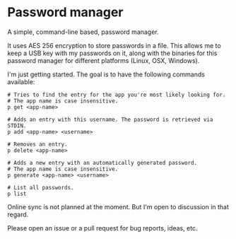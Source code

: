 # Password manager

A simple, command-line based, password manager.

It uses AES 256 encryption to store passwords in a file. This allows me to
keep a USB key with my passwords on it, along with the binaries for this
password manager for different platforms (Linux, OSX, Windows).

I'm just getting started. The goal is to have the following commands available:

```
# Tries to find the entry for the app you're most likely looking for.
# The app name is case insensitive.
p get <app-name>

# Adds an entry with this username. The password is retrieved via STDIN.
p add <app-name> <username>

# Removes an entry.
p delete <app-name>

# Adds a new entry with an automatically generated password.
# The app name is case insensitive.
p generate <app-name> <username>

# List all passwords.
p list
```

Online sync is not planned at the moment. But I'm open to discussion in that
regard.

Please open an issue or a pull request for bug reports, ideas, etc.
